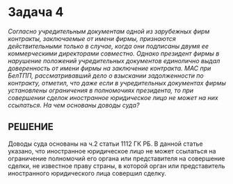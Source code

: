 # Задача 4

_Согласно учредительным документам одной из зарубежных фирм контракты, заключаемые от имени фирмы, признаются действительными только в случае, когда они подписаны двумя ее коммерческими директорами совместно. Однако президент фирмы в нарушение положений учредительных документов единолично выдал доверенность от имени фирмы на заключение контракта. МАС при БелТПП, рассматривавший дело о взыскании задолженности по контракту, отметил, что даже если в учредительных документах фирмы установлены ограничения в полномочиях президента, то при совершении сделок иностранное юридическое лицо не может на них ссылаться. На чем основаны доводы суда?_

## РЕШЕНИЕ

Доводы суда основаны на ч.2 статьи 1112 ГК РБ. В данной статье указано, что иностранное юридическое лицо не может ссылаться на ограничение полномочий его органа или представителя на совершение сделки, не известное праву страны, в которой орган или представитель иностранного юридического лица совершил сделку.
